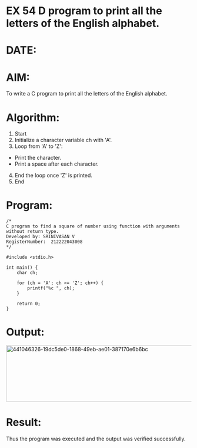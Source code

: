 # EX 54 D program to print all the letters of the English alphabet.
# DATE:
# AIM:
To write a C program to print all the letters of the English alphabet.

# Algorithm:
1. Start
2. Initialize a character variable ch with 'A'.
3. Loop from 'A' to 'Z':
 * Print the character.
 * Print a space after each character.
4. End the loop once 'Z' is printed.
5. End
   
# Program:
```
/*
C program to find a square of number using function with arguments without return type.
Developed by: SRINIVASAN V
RegisterNumber:  212222043008
*/
```
```
#include <stdio.h>

int main() {
    char ch;
    
    for (ch = 'A'; ch <= 'Z'; ch++) {
        printf("%c ", ch);
    }
    
    return 0;
}
```
# Output:
<img width="567" height="153" alt="441046326-19dc5de0-1868-49eb-ae01-387170e6b6bc" src="https://github.com/user-attachments/assets/857bf992-0038-49ff-88f2-b15dafc75bae" />

# Result:
Thus the program was executed and the output was verified successfully.
